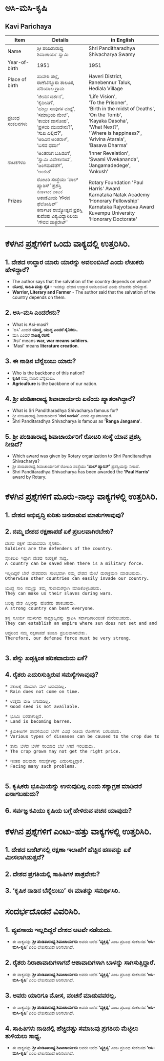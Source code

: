 
# ಅಸಿ-ಮಸಿ-ಕೃಷಿ
## Kavi Parichaya
|Item | Details| in English|
|-|-|-|
|Name |ಶ್ರೀ ಪಂಡಿತಾರಾಧ್ಯ ಶಿವಾಚಾರ್ಯ ಸ್ವಾಮಿ|Shri Panditharadhya Shivacharya Swamy
|Year-of-birth|1951|1951
|Place of birth|ಹಾವೇರಿ ಜಿಲ್ಲೆ,<br> ರಾಣೆಬೆನ್ನೂರು ತಾಲೂಕ,<br> ಹೆಡಿಯಾಲ ಗ್ರಾಮ |Haveri District,<br> Ranebennur Taluk,<br> Hediala Village
|ಪ್ರಬಂಧ ಸಂಕಲನಗಳು|‘ಜೀವನ ದರ್ಶನ’, <br>‘ಕೈದೀವಿಗೆ’, <br>‘ಹುಟ್ಟು ಸಾವುಗಳ ಮಧ್ಯೆ’, <br>‘ಸಮಾಧಿಯ ಮೇಲೆ’, <br>‘ಕಾಯಕ ದಾಸೋಹ’, <br>‘ಪ್ರಳಯ ಮುಂದೇನು?’, <br>‘ಸುಖ ಎಲ್ಲಿದೆ?’, <br>‘ಅರಿವಿನ ಅಂತರಾಳ’, <br>‘ಬಸವ ಧರ್ಮ’ | 'Life Vision', <br>'To the Prisoner', <br>'Birth in the midst of Deaths', <br>'On the Tomb', <br>'Kayaka Dasoha', <br>'What Next?', <br>' Where is happiness?', <br>'Arivina Atarala', <br>'Basava Dharma'
|ನಾಟಕಗಳುು|‘ಅಂತರಂಗ ಬಹಿರಂಗ’, <br>‘ಸ್ವಾಮಿ ವಿವೇಕಾನಂದ’, <br>‘ಜಂಗಮದೆಡೆಗೆ’,<br>‘ಅಂಕುಶ’ |'Inner Revelation', <br>'Swami Vivekananda', <br>'Jangamadedege',<br>'Ankush'
|Prizes| ರೋಟರಿ ಸಂಸ್ಥೆಯು ‘ಪಾಲ್ ಹ್ಯಾರಿಸ್’ ಪ್ರಶಸ್ತಿ <br> ಕರ್ನಾಟಕ ನಾಟಕ ಅಕಾಡೆಮಿಯ ‘ಗೌರವ ಫೆಲೋಷಿಪ್’ <br> ಕರ್ನಾಟಕ ರಾಜ್ಯೋತ್ಸವ ಪ್ರಶಸ್ತಿ <br> ಕುವೆಂಪು ವಿಶ್ವವಿದ್ಯಾನಿಲಯ 'ಗೌರವ ಡಾಕ್ಟರೇಟ್'|Rotary Foundation 'Paul Harris' Award <br> Karnataka Natak Academy 'Honorary Fellowship' <br> Karnataka Rajyotsava Award <br> Kuvempu University 'Honorary Doctorate'

# ಕೆಳಗಿನ ಪ್ರಶ್ನೆಗಳಿಗೆ ಒಂದು ವಾಕ್ಯದಲ್ಲಿ ಉತ್ತರಿಸಿರಿ.
## 1. ದೇಶದ ಉದ್ಧಾರ ಯಾರು ಯಾರನ್ನು ಅವಲಂಬಿಸಿದೆ ಎಂದು ಲೇಖಕರು ಹೇಳಿದ್ದಾರೆ?
* The author says that the salvation of the country depends on whom?
* **ಯೋಧ, ಸಾಹಿತಿ ಮತ್ತು ರೈತ** - ಇವರನ್ನು ದೇಶದ ಉದ್ಧಾರ ಅವಲಂಬಿಸಿದೆ ಎಂದು ಲೇಖಕರು ಹೇಳಿದ್ದಾರೆ.
* **Warrior, Literary and Farmer** - The author said that the salvation of the country depends on them.

## 2. ಅಸಿ-ಮಸಿ ಎಂದರೇನು?
* What is Asi-masi?
* 'ಅಸಿ' ಎಂದರೆ **ಯುದ್ಧ, ಯುದ್ಧ ಎಂದರೆ ಸೈನಿಕರು.**. 
* ಮಸಿ ಎಂದರೆ **ಸಾಹಿತ್ಯ ರಚನೆ**.
* 'Asi' means **war, war means soldiers.**
* 'Masi' means **literature creation**.

## 3. ಈ ನಾಡಿನ ಬೆನ್ನೆಲುಬು ಯಾರು?
* Who is the backbone of this nation?
* **ಕೃಷಿಕ** ನಮ್ಮ ನಾಡಿನ ಬೆನ್ನೆಲುಬು.
* **Agriculture** is the backbone of our nation.

## 4. ಶ್ರೀ ಪಂಡಿತಾರಾಧ್ಯ ಶಿವಾಚಾರ್ಯರು ಏನೆಂದು ಖ್ಯಾತರಾಗಿದ್ದಾರೆ?
* What is Sri Panditharadhya Shivacharya famous for?
* ಶ್ರೀ ಪಂಡಿತಾರಾಧ್ಯ ಶಿವಾಚಾರ್ಯರ **‘ರಂಗ ಜಂಗಮ’** ಎಂದು ಖ್ಯಾತರಾಗಿದ್ದಾರೆ.
* Shri Panditaradhya Shivacharya is famous as **'Ranga Jangama'**.

## 5. ಶ್ರೀ ಪಂಡಿತಾರಾಧ್ಯ ಶಿವಾಚಾರ್ಯರಿಗೆ ರೋಟರಿ ಸಂಸ್ಥೆ ಯಾವ ಪ್ರಶಸ್ತಿ ನೀಡಿದೆ?
* Which award was given by Rotary organization to Shri Panditaradhya Shivacharya?
* ಶ್ರೀ ಪಂಡಿತಾರಾಧ್ಯ ಶಿವಾಚಾರ್ಯರಿಗೆ ರೋಟರಿ ಸಂಸ್ಥೆಯು **‘ಪಾಲ್ ಹ್ಯಾರಿಸ್’** ಪ್ರಶಸ್ತಿಯನ್ನು ನೀಡಿದೆ.
* Shri Panditaradhya Shivacharya has been awarded the **'Paul Harris'** award by Rotary.

# ಕೆಳಗಿನ ಪ್ರಶ್ನೆಗಳಿಗೆ ಮೂರು-ನಾಲ್ಕು ವಾಕ್ಯಗಳಲ್ಲಿ ಉತ್ತರಿಸಿರಿ.
## 1. ದೇಶದ ಅಭಿವೃದ್ಧಿ ಕುರಿತು ಜನರಾಡುವ ಮಾತುಗಳಾವುವು?
## 2. ನಮ್ಮ ದೇಶದ ರಕ್ಷಣಾಪಡೆ ಏಕೆ ಪ್ರಬಲವಾಗಿರಬೇಕು?
<pre>
ದೇಶದ ರಕ್ಷಣೆ ಮಾಡುವವರು ಸೈನಿಕರು. 
Soldiers are the defenders of the country.

ಸೈನಿಕಬಲ ಇದ್ದಾಗ ದೇಶದ ಸಂರಕ್ಷಣೆ ಸಾಧ್ಯ. 
A country can be saved when there is a military force.

ಇಲ್ಲದಿದ್ದರೆ ಬೇರೆ ದೇಶದವರು ಸುಲಭವಾಗಿ ನಮ್ಮ ದೇಶದ ಮೇಲೆ ದುರಾಕ್ರಮಣ ಮಾಡಬಹುದು.
Otherwise other countries can easily invade our country.

ಯುದ್ಧ ಸಾರಿ ನಮ್ಮನ್ನು ತಮ್ಮ ಗುಲಾಮರನ್ನಾಗಿ ಮಾಡಿಕೊಳ್ಳಬಹುದು. 
They can make us their slaves during wars.

ಬಲಿಷ್ಠ ದೇಶ ಎಲ್ಲರನ್ನು ಹೊಡೆದು ಹಾಕಬಹುದು.
A strong country can beat everyone.

ತನ್ನ ಸೂರ್ಯ ಮುಳುಗದ ಸಾಮ್ರಾಜ್ಯವನ್ನು ಸ್ಥಾಪಿಸಿ ಸರ್ವಾಧಿಕಾರಿಯಂತೆ ಮೆರೆಯಬಹುದು.
They can establish an empire where sun does not set and and rule like a dictator.

ಆದ್ದರಿಂದ ನಮ್ಮ ರಕ್ಷಣಾಪಡೆ ತುಂಬಾ ಪ್ರಬಲವಾಗಿರಬೇಕು. 
Therefore, our defense force must be very strong.

</pre>

## 3. ಪೆನ್ನು ಖಡ್ಗಕ್ಕಿಂತ ಹರಿತವಾದುದು ಏಕೆ?

## 4. ರೈತರು ಎದುರಿಸುತ್ತಿರುವ ಸಮಸ್ಯೆಗಳಾವುವು?
<pre>
* ಸಕಾಲಕ್ಕೆ ಸರಿಯಾಗಿ ಮಳೆ ಬರುವುದಿಲ್ಲ. 
* Rain does not come on time.

* ಉತ್ತಮ ಬೀಜ ಸಿಗುವುದಿಲ್ಲ.
* Good seed is not available.

* ಭೂಮಿ ಬರಡಾಗುತ್ತಿದೆ. 
* Land is becoming barren.

* ಕ್ರಿಮಿಕೀಟಗಳ ಹಾವಳಿಯಿಂದ ಬೆಳೆಗೆ ವಿವಿಧ ರೀತಿಯ ರೋಗಗಳು ಬರಬಹುದು. 
* Various types of diseases can be caused to the crop due to pest infestation.

* ತಾನು ಬೆಳೆದ ಬೆಳೆಗೆ ಸರಿಯಾದ ಬೆಲೆ ಸಿಗದೆ ಇರಬಹುದು. 
* The crop grown may not get the right price.

* ಇಂತಹ ಹಲವಾರು ಸಮಸ್ಯೆಗಳನ್ನು ಎದುರಿಸುತ್ತಿದ್ದಾರೆ.
* Facing many such problems.

</pre>

## 5. ಕೃಷಿಕರು ಭೂಮಿಯನ್ನು ಉಳುವುದಿಲ್ಲ ಎಂದು ಸತ್ಯಾಗ್ರಹ ಮಾಡಿದರೆ ಏನಾಗಬಹುದು?
## 6. ಸರ್ವಜ್ಞ ಕವಿಯು ಕೃಷಿಯ ಬಗ್ಗೆ ಹೇಳಿರುವ ವಚನ ಯಾವುದು?

# ಕೆಳಗಿನ ಪ್ರಶ್ನೆಗಳಿಗೆ ಎಂಟು-ಹತ್ತು ವಾಕ್ಯಗಳಲ್ಲಿ ಉತ್ತರಿಸಿರಿ.
## 1. ದೇಶದ ಬಜೆಟ್‌ನಲ್ಲಿ ರಕ್ಷಣಾ ಇಲಾಖೆಗೆ ಹೆಚ್ಚಿನ ಹಣವನ್ನು ಏಕೆ ಮೀಸಲಾಗಿಡುತ್ತದೆ?
## 2. ದೇಶದ ಪ್ರಗತಿಯಲ್ಲಿ ಸಾಹಿತಿಗಳ ಪಾತ್ರವೇನು?
## 3. ‘ಕೃಷಿಕ ನಾಡಿನ ಬೆನ್ನೆಲುಬು’ ಈ ಮಾತನ್ನು ಸಮರ್ಥಿಸಿರಿ.

# ಸಂದರ್ಭದೊಡನೆ ವಿವರಿಸಿರಿ.
## 1. ವ್ಯವಸಾಯ ಇಲ್ಲದಿದ್ದರೆ ದೇಶದ ಆಟವೇ ನಡೆಯದು.
* ಈ ವಾಕ್ಯವನ್ನು  **ಶ್ರೀ ಪಂಡಿತಾರಾಧ್ಯ ಶಿವಾಚಾರ್ಯರು** ಅವರು ಬರೆದ **‘ವ್ಯಕ್ತಿತ್ವ’** ಎಂಬ ಪ್ರಬಂಧ ಸಂಕಲನದ **‘ಅಸಿ-ಮಸಿ-ಕೃಷಿ’** ಎಂಬ ಲೇಖನದಿಂದ ಆರಿಸಲಾಗಿದೆ.

## 2. ರೈತರು ನಿರಾಶಾವಾದಿಗಳಾಗದೆ ಆಶಾವಾದಿಗಳಾಗಿ ಬಾಳನ್ನು ಸಾಗಿಸುತ್ತಿದ್ದಾರೆ.
* ಈ ವಾಕ್ಯವನ್ನು  **ಶ್ರೀ ಪಂಡಿತಾರಾಧ್ಯ ಶಿವಾಚಾರ್ಯರು** ಅವರು ಬರೆದ **‘ವ್ಯಕ್ತಿತ್ವ’** ಎಂಬ ಪ್ರಬಂಧ ಸಂಕಲನದ **‘ಅಸಿ-ಮಸಿ-ಕೃಷಿ’** ಎಂಬ ಲೇಖನದಿಂದ ಆರಿಸಲಾಗಿದೆ.

## 3. ಅವರು ಯಾರಿಗೂ ಮೋಸ, ವಂಚನೆ ಮಾಡುವವರಲ್ಲ.
* ಈ ವಾಕ್ಯವನ್ನು  **ಶ್ರೀ ಪಂಡಿತಾರಾಧ್ಯ ಶಿವಾಚಾರ್ಯರು** ಅವರು ಬರೆದ **‘ವ್ಯಕ್ತಿತ್ವ’** ಎಂಬ ಪ್ರಬಂಧ ಸಂಕಲನದ **‘ಅಸಿ-ಮಸಿ-ಕೃಷಿ’** ಎಂಬ ಲೇಖನದಿಂದ ಆರಿಸಲಾಗಿದೆ.

## 4. ಸಾಹಿತಿಗಳು ನಾಡಿನಲ್ಲಿ ಹೆಚ್ಚಿದಷ್ಟು ಸಮಾಜವು ಪ್ರಗತಿಯ ಮೆಟ್ಟಿಲು ತುಳಿಯಲು ಸಾಧ್ಯ.
* ಈ ವಾಕ್ಯವನ್ನು  **ಶ್ರೀ ಪಂಡಿತಾರಾಧ್ಯ ಶಿವಾಚಾರ್ಯರು** ಅವರು ಬರೆದ **‘ವ್ಯಕ್ತಿತ್ವ’** ಎಂಬ ಪ್ರಬಂಧ ಸಂಕಲನದ **‘ಅಸಿ-ಮಸಿ-ಕೃಷಿ’** ಎಂಬ ಲೇಖನದಿಂದ ಆರಿಸಲಾಗಿದೆ.

